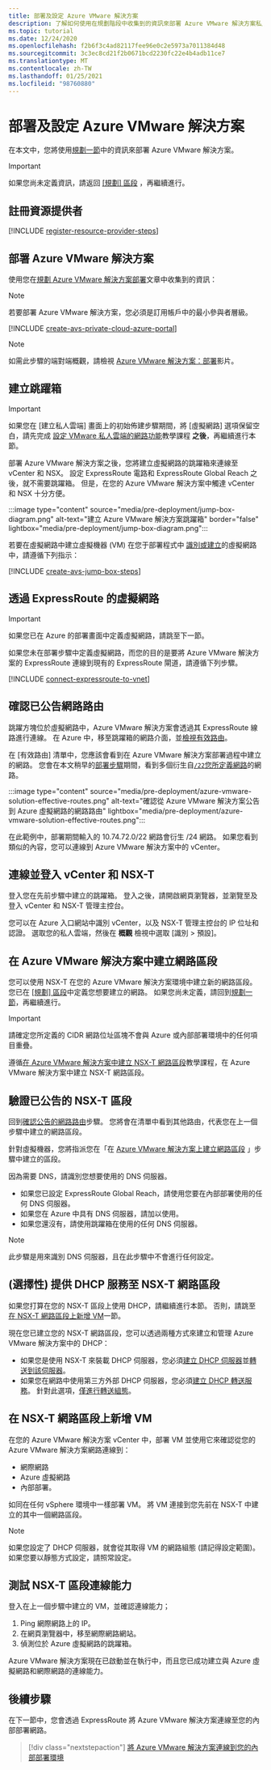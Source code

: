 ```yaml
---
title: 部署及設定 Azure VMware 解決方案
description: 了解如何使用在規劃階段中收集到的資訊來部署 Azure VMware 解決方案私人雲端。
ms.topic: tutorial
ms.date: 12/24/2020
ms.openlocfilehash: f2b6f3c4ad82117fee96e0c2e5973a7011384d48
ms.sourcegitcommit: 3c3ec8cd21f2b0671bcd2230fc22e4b4adb11ce7
ms.translationtype: MT
ms.contentlocale: zh-TW
ms.lasthandoff: 01/25/2021
ms.locfileid: "98760880"
---
```

# <a name="deploy-and-configure-azure-vmware-solution"></a>部署及設定 Azure VMware 解決方案

在本文中，您將使用[規劃一節](production-ready-deployment-steps.md)中的資訊來部署 Azure VMware 解決方案。 

>[!IMPORTANT]
>如果您尚未定義資訊，請返回 [ [規劃] 區段](production-ready-deployment-steps.md) ，再繼續進行。

## <a name="register-the-resource-provider"></a>註冊資源提供者

[!INCLUDE [register-resource-provider-steps](includes/register-resource-provider-steps.md)]


## <a name="deploy-azure-vmware-solution"></a>部署 Azure VMware 解決方案

使用您在[規劃 Azure VMware 解決方案部署](production-ready-deployment-steps.md)文章中收集到的資訊：

>[!NOTE]
>若要部署 Azure VMware 解決方案，您必須是訂用帳戶中的最小參與者層級。

[!INCLUDE [create-avs-private-cloud-azure-portal](includes/create-private-cloud-azure-portal-steps.md)]

>[!NOTE]
>如需此步驟的端對端概觀，請檢視 [Azure VMware 解決方案：部署](https://www.youtube.com/embed/gng7JjxgayI)影片。

## <a name="create-the-jump-box"></a>建立跳躍箱

>[!IMPORTANT]
>如果您在 [建立私人雲端] 畫面上的初始佈建步驟期間，將 [虛擬網路] 選項保留空白，請先完成 [設定 VMware 私人雲端的網路功能](tutorial-configure-networking.md)教學課程 **之後**，再繼續進行本節。  

部署 Azure VMware 解決方案之後，您將建立虛擬網路的跳躍箱來連線至 vCenter 和 NSX。 設定 ExpressRoute 電路和 ExpressRoute Global Reach 之後，就不需要跳躍箱。  但是，在您的 Azure VMware 解決方案中觸達 vCenter 和 NSX 十分方便。  

:::image type="content" source="media/pre-deployment/jump-box-diagram.png" alt-text="建立 Azure VMware 解決方案跳躍箱" border="false" lightbox="media/pre-deployment/jump-box-diagram.png":::

若要在虛擬網路中建立虛擬機器 (VM) 在您于部署程式中 [識別或建立](production-ready-deployment-steps.md#attach-virtual-network-to-azure-vmware-solution)的虛擬網路中，請遵循下列指示： 

[!INCLUDE [create-avs-jump-box-steps](includes/create-jump-box-steps.md)]

## <a name="connect-to-a-virtual-network-with-expressroute"></a>透過 ExpressRoute 的虛擬網路

>[!IMPORTANT]
>如果您已在 Azure 的部署畫面中定義虛擬網路，請跳至下一節。

如果您未在部署步驟中定義虛擬網路，而您的目的是要將 Azure VMware 解決方案的 ExpressRoute 連線到現有的 ExpressRoute 閘道，請遵循下列步驟。

[!INCLUDE [connect-expressroute-to-vnet](includes/connect-expressroute-vnet.md)]

## <a name="verify-network-routes-advertised"></a>確認已公告網路路由

跳躍方塊位於虛擬網路中，Azure VMware 解決方案會透過其 ExpressRoute 線路進行連線。  在 Azure 中，移至跳躍箱的網路介面，並[檢視有效路由](../virtual-network/manage-route-table.md#view-effective-routes)。

在 [有效路由] 清單中，您應該會看到在 Azure VMware 解決方案部署過程中建立的網路。 您會在本文稍早的[部署步驟](#deploy-azure-vmware-solution)期間，看到多個衍生自[`/22`您所定義網路](production-ready-deployment-steps.md#ip-address-segment)的網路。

:::image type="content" source="media/pre-deployment/azure-vmware-solution-effective-routes.png" alt-text="確認從 Azure VMware 解決方案公告到 Azure 虛擬網路的網路路由" lightbox="media/pre-deployment/azure-vmware-solution-effective-routes.png":::

在此範例中，部署期間輸入的 10.74.72.0/22 網路會衍生 /24 網路。  如果您看到類似的內容，您可以連線到 Azure VMware 解決方案中的 vCenter。

## <a name="connect-and-sign-in-to-vcenter-and-nsx-t"></a>連線並登入 vCenter 和 NSX-T

登入您在先前步驟中建立的跳躍箱。 登入之後，請開啟網頁瀏覽器，並瀏覽至及登入 vCenter 和 NSX-T 管理主控台。  

您可以在 Azure 入口網站中識別 vCenter，以及 NSX-T 管理主控台的 IP 位址和認證。  選取您的私人雲端，然後在 **概觀** 檢視中選取 [識別 > 預設]。 

## <a name="create-a-network-segment-on-azure-vmware-solution"></a>在 Azure VMware 解決方案中建立網路區段

您可以使用 NSX-T 在您的 Azure VMware 解決方案環境中建立新的網路區段。  您已在 [ [規劃] 區段](production-ready-deployment-steps.md)中定義您想要建立的網路。  如果您尚未定義，請回到[規劃一節](production-ready-deployment-steps.md)，再繼續進行。

>[!IMPORTANT]
>請確定您所定義的 CIDR 網路位址區塊不會與 Azure 或內部部署環境中的任何項目重疊。  

遵循[在 Azure VMware 解決方案中建立 NSX-T 網路區段](tutorial-nsx-t-network-segment.md)教學課程，在 Azure VMware 解決方案中建立 NSX-T 網路區段。

## <a name="verify-advertised-nsx-t-segment"></a>驗證已公告的 NSX-T 區段

回到[確認公告的網路路由](#verify-network-routes-advertised)步驟。 您將會在清單中看到其他路由，代表您在上一個步驟中建立的網路區段。  

針對虛擬機器，您將指派您在「在 [Azure VMware 解決方案上建立網路區段](#create-a-network-segment-on-azure-vmware-solution) 」步驟中建立的區段。  

因為需要 DNS，請識別您想要使用的 DNS 伺服器。  

- 如果您已設定 ExpressRoute Global Reach，請使用您要在內部部署使用的任何 DNS 伺服器。  
- 如果您在 Azure 中具有 DNS 伺服器，請加以使用。  
- 如果您還沒有，請使用跳躍箱在使用的任何 DNS 伺服器。

>[!NOTE]
>此步驟是用來識別 DNS 伺服器，且在此步驟中不會進行任何設定。

## <a name="optional-provide-dhcp-services-to-nsx-t-network-segment"></a>(選擇性) 提供 DHCP 服務至 NSX-T 網路區段

如果您打算在您的 NSX-T 區段上使用 DHCP，請繼續進行本節。 否則，請跳至[在 NSX-T 網路區段上新增 VM](#add-a-vm-on-the-nsx-t-network-segment)一節。  

現在您已建立您的 NSX-T 網路區段，您可以透過兩種方式來建立和管理 Azure VMware 解決方案中的 DHCP：

* 如果您是使用 NSX-T 來裝載 DHCP 伺服器，您必須[建立 DHCP 伺服器](manage-dhcp.md#create-a-dhcp-server)並[轉送到該伺服器](manage-dhcp.md#create-dhcp-relay-service)。 
* 如果您在網路中使用第三方外部 DHCP 伺服器，您必須[建立 DHCP 轉送服務](manage-dhcp.md#create-dhcp-relay-service)。  針對此選項，[僅進行轉送組態](manage-dhcp.md#create-dhcp-relay-service)。


## <a name="add-a-vm-on-the-nsx-t-network-segment"></a>在 NSX-T 網路區段上新增 VM

在您的 Azure VMware 解決方案 vCenter 中，部署 VM 並使用它來確認從您的 Azure VMware 解決方案網路連線到：

- 網際網路
- Azure 虛擬網路
- 內部部署。  

如同在任何 vSphere 環境中一樣部署 VM。  將 VM 連接到您先前在 NSX-T 中建立的其中一個網路區段。  

>[!NOTE]
>如果您設定了 DHCP 伺服器，就會從其取得 VM 的網路組態 (請記得設定範圍)。  如果您要以靜態方式設定，請照常設定。

## <a name="test-the-nsx-t-segment-connectivity"></a>測試 NSX-T 區段連線能力

登入在上一個步驟中建立的 VM，並確認連線能力；

1. Ping 網際網路上的 IP。
2. 在網頁瀏覽器中，移至網際網路網站。
3. 偵測位於 Azure 虛擬網路的跳躍箱。

Azure VMware 解決方案現在已啟動並在執行中，而且您已成功建立與 Azure 虛擬網路和網際網路的連線能力。

## <a name="next-steps"></a>後續步驟

在下一節中，您會透過 ExpressRoute 將 Azure VMware 解決方案連線至您的內部部署網路。
> [!div class="nextstepaction"]
> [將 Azure VMware 解決方案連線到您的內部部署環境](azure-vmware-solution-on-premises.md)
